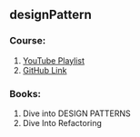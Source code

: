 ## designPattern


### Course:
1. [YouTube Playlist](https://www.youtube.com/playlist?list=PLZ9NgFYEMxp6p4oC9bP3PZdZ-FAPDeavB)
2. [GitHub Link](https://github.com/douglascraigschmidt/CPlusPlus)
### Books:
1. Dive into DESIGN PATTERNS
2. Dive Into Refactoring
